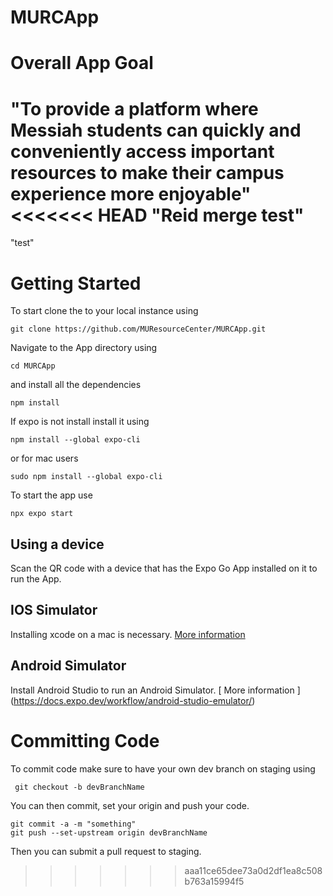 # MURCApp

# Overall App Goal

"To provide a platform where Messiah students can quickly and conveniently access important resources to make their campus experience more enjoyable"
<<<<<<< HEAD
"Reid merge test"
=======
"test"


# Getting Started

To start clone the to your local instance using

```console
git clone https://github.com/MUResourceCenter/MURCApp.git
```

Navigate to the App directory using

```console
cd MURCApp
```

and install all the dependencies

```console
npm install
```

If expo is not install install it using

```console
npm install --global expo-cli
```

or for mac users

```console
sudo npm install --global expo-cli
```
To start the app use
```console
npx expo start
```

## Using a device

Scan the QR code with a device that has the Expo Go App installed on it to run the App.

## IOS Simulator

Installing xcode on a mac is necessary. [ More information ](https://docs.expo.dev/workflow/ios-simulator/)

## Android Simulator

Install Android Studio to run an Android Simulator. [ More information ] (https://docs.expo.dev/workflow/android-studio-emulator/)

# Committing Code

To commit code make sure to have your own dev branch on staging using 

```console
 git checkout -b devBranchName
 ```
You can then commit, set your origin and push your code. 
```console
git commit -a -m "something"
git push --set-upstream origin devBranchName
```
Then you can submit a pull request to staging.
>>>>>>> aaa11ce65dee73a0d2df1ea8c508b763a15994f5
